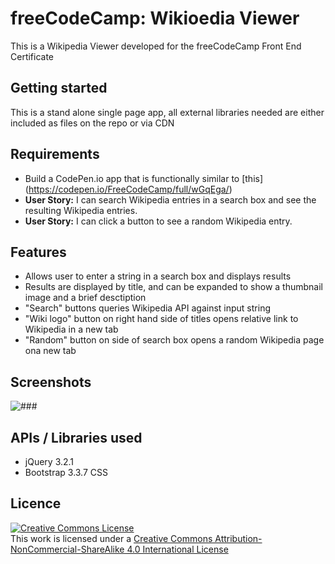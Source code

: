 # freeCodeCamp: Wikioedia Viewer

This is a Wikipedia Viewer developed for the freeCodeCamp Front End Certificate

## Getting started

This is a stand alone single page app, all external libraries needed are either included as files on the repo or via CDN

## Requirements

* Build a CodePen.io app that is functionally similar to [this] (https://codepen.io/FreeCodeCamp/full/wGqEga/)
* **User Story:** I can search Wikipedia entries in a search box and see the resulting Wikipedia entries.
* **User Story:**  I can click a button to see a random Wikipedia entry.

## Features

* Allows user to enter a string in a search box and displays results
* Results are displayed by title, and can be expanded to show a thumbnail image and a brief desctiption
* "Search" buttons queries Wikipedia API against input string
* "Wiki logo" button on right hand side of titles opens relative link to Wikipedia in a new tab
* "Random" button on side of search box opens a random Wikipedia page ona  new tab

## Screenshots

![###](/###.png "###")

## APIs / Libraries used

* jQuery 3.2.1
* Bootstrap 3.3.7 CSS

## Licence 
<a rel="license" href="http://creativecommons.org/licenses/by-nc-sa/4.0/"><img alt="Creative Commons License" style="border-width:0" src="https://i.creativecommons.org/l/by-nc-sa/4.0/88x31.png" /></a><br />This work is licensed under a <a rel="license" href="http://creativecommons.org/licenses/by-nc-sa/4.0/">Creative Commons Attribution-NonCommercial-ShareAlike 4.0 International License</a>